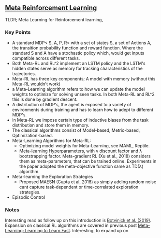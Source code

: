 ## [Meta Reinforcement Learning](https://lilianweng.github.io/lil-log/2019/06/23/meta-reinforcement-learning.html)

TLDR; Meta Learning for Reinforcement learning, 

### Key Points
- A standard MDP< S, A, P, R> with a set of states S, a set of Actions A, the transition probability function and reward function. Where the standard S and A have a stochastic policy which, would get inputs compatible across different tasks. 
- Both Meta-RL and RL^2 implement an LSTM policy and the LSTM's hidden states serve as memory for tracking characteristics of the trajectories.
- Meta-RL has three key components; A model with memory (without this Meta-RL wouldn't work)
- a Meta-Learning algorithm refers to how we can update the model weights to optimize for solving unseen tasks. In both Meta-RL and RL^2 this is done by gradient descent.
- A distribution of MDP's, the agent is exposed to a variety of environments during training and has to learn how to adept to different MDP's.
- In Meta-RL we impose certain type of inductive biases from the task distribution and store them in memory.
- The classical algorithms consist of Model-based, Metric-based, Optimization-based.
- Meta-Learning Algorithms for Meta-RL:
    - Optimizing model weights for Meta-Learning, see MAML, Reptile.
    - Meta-learning Hyperparameters, with γ discount factor and λ bootstrapping factor. Meta-gradient RL (Xu et al., 2018) considers them as meta-parameters, that can be trained online. Experiments in the paper adopted the meta-objective function same as TD(λ) algorithm.
- Meta-learning the Exploration Strategies
    - Proposed MAESN (Gupta et al, 2018) as simply adding random noise cant capture task-dependent or time-correlated exploration strategies.
- Episodic Control


### Notes
Interesting read as follow up on this introduction is [Botvinick et al. (2019)](https://www.cell.com/action/showPdf?pii=S1364-6613%2819%2930061-0). Expansion on classical RL algorithms are covered in previous post [Meta-Learning: Learning to Learn Fast](https://lilianweng.github.io/lil-log/2018/11/30/meta-learning.html). Interesting, to expand up on.